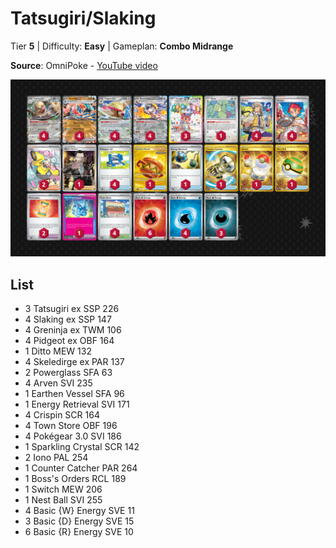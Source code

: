 # Tatsugiri/Slaking

Tier **5** | Difficulty: **Easy** | Gameplan: **Combo Midrange**

**Source**: OmniPoke - [YouTube video](https://www.youtube.com/watch?v=GPDA7WylPyo)

![decklist](../../!Images/Standard/14BRS-SSP/Tatsugiri-Slaking.PNG)

## List
* 3 Tatsugiri ex SSP 226
* 4 Slaking ex SSP 147
* 4 Greninja ex TWM 106
* 4 Pidgeot ex OBF 164
* 1 Ditto MEW 132
* 4 Skeledirge ex PAR 137
* 2 Powerglass SFA 63
* 4 Arven SVI 235
* 1 Earthen Vessel SFA 96
* 1 Energy Retrieval SVI 171
* 4 Crispin SCR 164
* 4 Town Store OBF 196
* 4 Pokégear 3.0 SVI 186
* 1 Sparkling Crystal SCR 142
* 2 Iono PAL 254
* 1 Counter Catcher PAR 264
* 1 Boss's Orders RCL 189
* 1 Switch MEW 206
* 1 Nest Ball SVI 255
* 4 Basic {W} Energy SVE 11
* 3 Basic {D} Energy SVE 15
* 6 Basic {R} Energy SVE 10